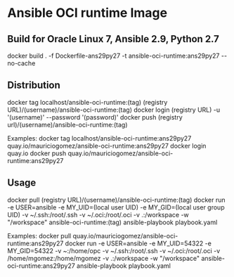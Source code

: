 # Ansible OCI runtime Image

## Build for Oracle Linux 7, Ansible 2.9, Python 2.7

docker build . -f Dockerfile-ans29py27 -t ansible-oci-runtime:ans29py27 --no-cache

## Distribution

docker tag localhost/ansible-oci-runtime:(tag) (registry URL)/(username)/ansible-oci-runtime:(tag)
docker login (registry URL) -u '(username)' --password '(password)'
docker push (registry url)/(username)/ansible-oci-runtime:(tag)

Examples:
  docker tag localhost/ansible-oci-runtime:ans29py27 quay.io/mauriciogomez/ansible-oci-runtime:ans29py27
  docker login quay.io
  docker push quay.io/mauriciogomez/ansible-oci-runtime:ans29py27

## Usage

docker pull (registry URL)/(username)/ansible-oci-runtime:(tag)
docker run -e USER=ansible -e MY_UID=(local user UID) -e MY_GID=(local user group UID) -v ~/.ssh:/root/.ssh -v ~/.oci:/root/.oci -v .:/workspace -w "/workspace" ansible-oci-runtime:(tag) ansible-playbook playbook.yaml

Examples:
  docker pull quay.io/mauriciogomez/ansible-oci-runtime:ans29py27
  docker run -e USER=ansible -e MY_UID=54322 -e MY_GID=54322 -v ~:/home/opc -v ~/.ssh:/root/.ssh -v ~/.oci:/root/.oci -v /home/mgomez:/home/mgomez  -v .:/workspace -w "/workspace" ansible-oci-runtime:ans29py27 ansible-playbook playbook.yaml

